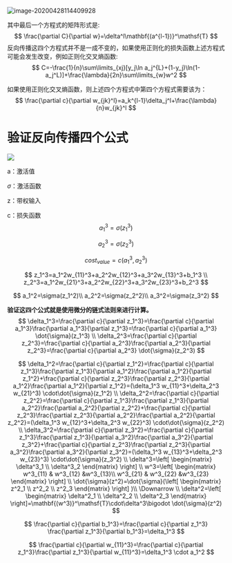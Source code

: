 ![image-20200428114409928](https://gitee.com/rawonion/imgbed/raw/master/imgbed/image-20200428114449639.png)

其中最后一个方程式的矩阵形式是:
$$
\frac{\partial C}{\partial w}=\delta^l\mathbf{(a^{l-1})}^\mathsf{T}
$$
反向传播这四个方程式并不是一成不变的，如果使用正则化的损失函数上述方程式可能会发生改变，例如正则化交叉熵函数:
$$
C=-\frac{1}{n}\sum\limits_{xj}[y_j\ln a_j^{L}+(1-y_j)\ln(1-a_j^L)]+\frac{\lambda}{2n}\sum\limits_{w}w^2
$$

如果使用正则化交叉熵函数，则上述四个方程式中第四个方程式需要该为：
$$
\frac{\partial c}{\partial w_{jk}^l}=a_k^{l-1}\delta_j^l+\frac{\lambda}{n}w_{jk}^l
$$



# 验证反向传播四个公式

![](https://cdn.jsdelivr.net/gh/RawOnion/imgcloud/img/反向传播公式验证.png)

a：激活值

$\sigma$：激活函数

z：带权输入

c：损失函数
$$
a_1^3=\sigma(z_1^3)
$$

$$
a_2^3=\sigma(z_2^3)
$$

$$
cost_{value}=c(a_1^3,a_2^3)
$$

$$
z_1^3=a_1^2w_{11}^3+a_2^2w_{12}^3+a_3^2w_{13}^3+b_1^3 \\
z_2^3=a_1^2w_{21}^3+a_2^2w_{22}^3+a_3^2w_{23}^3+b_2^3
$$

$$
a_1^2=\sigma(z_1^2)\\
a_2^2=\sigma(z_2^2)\\
a_3^2=\sigma(z_3^2)
$$



**验证这四个公式就是使用微分的链式法则来进行计算。**
$$
\delta_1^3=\frac{\partial c}{\partial z_1^3}=\frac{\partial c}{\partial a_1^3}\frac{\partial a_1^3}{\partial z_1^3}=\frac{\partial c}{\partial a_1^3} \dot{\sigma}(z_1^3) \\
\delta_2^3=\frac{\partial c}{\partial z_2^3}=\frac{\partial c}{\partial a_2^3}\frac{\partial a_2^3}{\partial z_2^3}=\frac{\partial c}{\partial a_2^3} \dot{\sigma}(z_2^3)
$$

$$
\delta_1^2=\frac{\partial c}{\partial z_1^2}=\frac{\partial c}{\partial z_1^3}\frac{\partial z_1^3}{\partial a_1^2}\frac{\partial a_1^2}{\partial z_1^2}+\frac{\partial c}{\partial z_2^3}\frac{\partial z_2^3}{\partial a_1^2}\frac{\partial a_1^2}{\partial z_1^2}=(\delta_1^3 w_{11}^3+\delta_2^3 w_{21}^3) \cdot\dot{\sigma}(z_1^2) \\
\delta_2^2=\frac{\partial c}{\partial z_2^2}=\frac{\partial c}{\partial z_1^3}\frac{\partial z_1^3}{\partial a_2^2}\frac{\partial a_2^2}{\partial z_2^2}+\frac{\partial c}{\partial z_2^3}\frac{\partial z_2^3}{\partial a_2^2}\frac{\partial a_2^2}{\partial z_2^2}=(\delta_1^3 w_{12}^3+\delta_2^3 w_{22}^3) \cdot\dot{\sigma}(z_2^2) \\
\delta_3^2=\frac{\partial c}{\partial z_3^2}=\frac{\partial c}{\partial z_1^3}\frac{\partial z_1^3}{\partial a_3^2}\frac{\partial a_3^2}{\partial z_3^2}+\frac{\partial c}{\partial z_2^3}\frac{\partial z_2^3}{\partial a_3^2}\frac{\partial a_3^2}{\partial z_3^2}=(\delta_1^3 w_{13}^3+\delta_2^3 w_{23}^3) \cdot\dot{\sigma}(z_3^2) \\
\delta^3=\left[ \begin{matrix} \delta^3_1 \\ \delta^3_2 \end{matrix} \right]  \\
w^3=\left[ \begin{matrix} w^3_{11} & w^3_{12} &w^3_{13}\\ w^3_{21} & w^3_{22} &w^3_{23} \end{matrix} \right] \\
\dot{\sigma}(z^2)=\dot{\sigma}(\left[ \begin{matrix} z^2_1 \\  z^2_2 \\  z^2_3 \end{matrix} \right] )\\
\Downarrow \\
\delta^2=\left[ \begin{matrix} \delta^2_1 \\ \delta^2_2 \\ \delta^2_3 \end{matrix} \right]=\mathbf{(w^3)}^\mathsf{T}\cdot\delta^3\bigodot \dot{\sigma}(z^2)
$$

$$
\frac{\partial c}{\partial b_1^3}=\frac{\partial c}{\partial z_1^3} \frac{\partial z_1^3}{\partial b_1^3}=\delta_1^3
$$

$$
\frac{\partial c}{\partial w_{11}^3}=\frac{\partial c}{\partial z_1^3}\frac{\partial z_1^3}{\partial w_{11}^3}=\delta_1^3 \cdot a_1^2
$$


